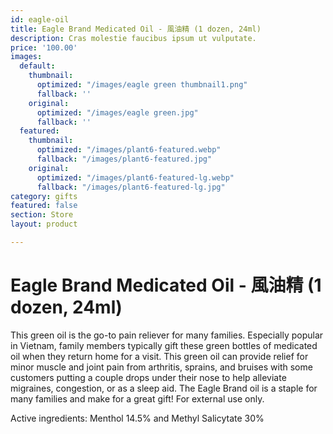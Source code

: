 ```yaml
---
id: eagle-oil
title: Eagle Brand Medicated Oil - 風油精 (1 dozen, 24ml)
description: Cras molestie faucibus ipsum ut vulputate.
price: '100.00'
images:
  default:
    thumbnail:
      optimized: "/images/eagle green thumbnail1.png"
      fallback: ''
    original:
      optimized: "/images/eagle green.jpg"
      fallback: ''
  featured:
    thumbnail:
      optimized: "/images/plant6-featured.webp"
      fallback: "/images/plant6-featured.jpg"
    original:
      optimized: "/images/plant6-featured-lg.webp"
      fallback: "/images/plant6-featured-lg.jpg"
category: gifts
featured: false
section: Store
layout: product

---
```

# Eagle Brand Medicated Oil - 風油精 (1 dozen, 24ml)

This green oil is the go-to pain reliever for many families. Especially popular in Vietnam, family members typically gift these green bottles of medicated oil when they return home for a visit. This green oil can provide relief for minor muscle and joint pain from arthritis, sprains, and bruises with some customers putting a couple drops under their nose to help alleviate migraines, congestion, or as a sleep aid. The Eagle Brand oil is a staple for many families and make for a great gift!  For external use only. 

Active ingredients: Menthol 14.5% and Methyl Salicytate 30%